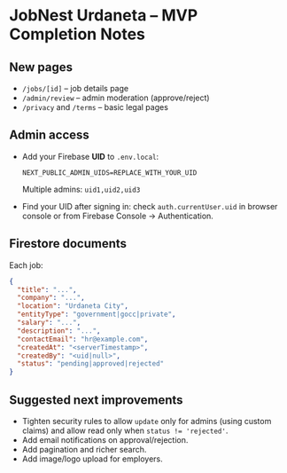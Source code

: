 # JobNest Urdaneta – MVP Completion Notes

## New pages
- `/jobs/[id]` – job details page
- `/admin/review` – admin moderation (approve/reject)
- `/privacy` and `/terms` – basic legal pages

## Admin access
- Add your Firebase **UID** to `.env.local`:
  ```
  NEXT_PUBLIC_ADMIN_UIDS=REPLACE_WITH_YOUR_UID
  ```
  Multiple admins: `uid1,uid2,uid3`

- Find your UID after signing in: check `auth.currentUser.uid` in browser console or from Firebase Console → Authentication.

## Firestore documents
Each job:
```json
{
  "title": "...",
  "company": "...",
  "location": "Urdaneta City",
  "entityType": "government|gocc|private",
  "salary": "...",
  "description": "...",
  "contactEmail": "hr@example.com",
  "createdAt": "<serverTimestamp>",
  "createdBy": "<uid|null>",
  "status": "pending|approved|rejected"
}
```

## Suggested next improvements
- Tighten security rules to allow `update` only for admins (using custom claims) and allow read only when `status != 'rejected'`.
- Add email notifications on approval/rejection.
- Add pagination and richer search.
- Add image/logo upload for employers.
